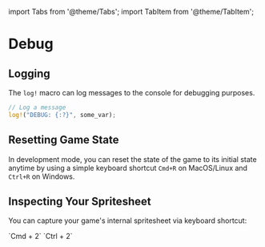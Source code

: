 import Tabs from '@theme/Tabs';
import TabItem from '@theme/TabItem';

# Debug

## Logging

The `log!` macro can log messages to the console for debugging purposes.

```rust
// Log a message
log!("DEBUG: {:?}", some_var);
```

## Resetting Game State

In development mode, you can reset the state of the game to its initial state anytime by using a simple keyboard shortcut `Cmd+R` on MacOS/Linux and `Ctrl+R` on Windows.

## Inspecting Your Spritesheet

You can capture your game's internal spritesheet via keyboard shortcut:

<Tabs>
    <TabItem value="macos_linux" label="MacOS / Linux" default>
    `Cmd + 2`
    </TabItem>
    <TabItem value="windows" label="Windows" default>
    `Ctrl + 2`
    </TabItem>
</Tabs>
